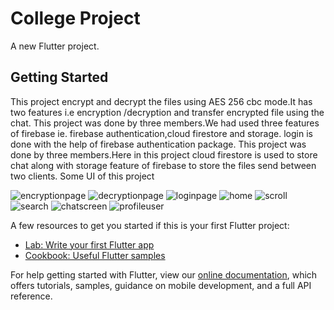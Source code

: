 # College Project

A new Flutter project.

## Getting Started

This project encrypt and decrypt the files using AES 256 cbc mode.It has two features i.e encryption /decryption and transfer encrypted file using the chat.  This project was done by three members.We had used three features of firebase ie. firebase authentication,cloud firestore and storage. login is done with the help of firebase authentication package. This project was done by three members.Here in this project  cloud firestore is used  to store chat along with storage feature of firebase to store the files send between two clients.
Some UI of this project

![encryptionpage](https://user-images.githubusercontent.com/35887583/158056202-41316662-e56d-46e9-9ece-28598bc1c391.jpg)
![decryptionpage](https://user-images.githubusercontent.com/35887583/158056204-8cdc33f5-404e-4d2f-817e-4e803ff0ed43.jpg)
![loginpage](https://user-images.githubusercontent.com/35887583/158056208-e17c21e8-c693-4971-97d1-3da7531e4163.jpg)
![home](https://user-images.githubusercontent.com/35887583/158057793-9b7ba3b2-0e86-44bd-a6b6-de76b1b92299.jpg)
![scroll](https://user-images.githubusercontent.com/35887583/158057803-a827a62d-30d9-4d53-8279-41b29011886b.jpg)
![search](https://user-images.githubusercontent.com/35887583/158057815-d92c5037-f9af-4031-b45c-3650de79ea69.jpg)
![chatscreen](https://user-images.githubusercontent.com/35887583/158057821-52a0e1f0-abca-4c12-b731-f81573fd34f4.jpg)
![profileuser](https://user-images.githubusercontent.com/35887583/158057823-a7b972e2-2596-496a-b4b3-d2f4c7c759e1.jpg)


A few resources to get you started if this is your first Flutter project:

- [Lab: Write your first Flutter app](https://flutter.dev/docs/get-started/codelab)
- [Cookbook: Useful Flutter samples](https://flutter.dev/docs/cookbook)

For help getting started with Flutter, view our
[online documentation](https://flutter.dev/docs), which offers tutorials,
samples, guidance on mobile development, and a full API reference.
